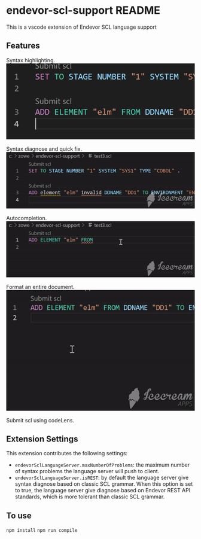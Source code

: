# endevor-scl-support README

This is a vscode extension of Endevor SCL language support

## Features

Syntax highlighting.
![Syntax highlighting](image/hilight.png)

Syntax diagnose and quick fix.
![Syntax diagnose](image/syntax.gif)

Autocompletion.
![autocomplete](image/autocompletion.gif)

Format an entire document.
![format](image/format.gif)

Submit scl using codeLens.

## Extension Settings

This extension contributes the following settings:

* `endevorSclLanguageServer.maxNumberOfProblems`: the maximum number of syntax problems the language server will push to client.
* `endevorSclLanguageServer.isREST`: by default the language server give syntax diagnose based on classic SCL grammar. When this option is set to true, the language server give diagnose based on Endevor REST API standards, which is more tolerant than classic SCL grammar.


## To use
`npm install`
`npm run compile`